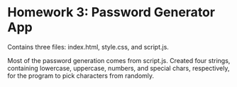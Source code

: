 # Homework 3: Password Generator App
Contains three files: index.html, style.css, and script.js.

Most of the password generation comes from script.js.
Created four strings, containing lowercase, uppercase,
numbers, and special chars, respectively, for the
program to pick characters from randomly.
